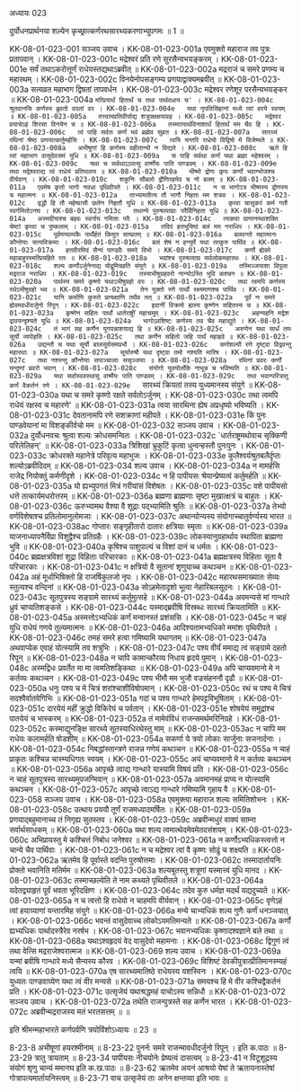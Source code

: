 अध्यायः 023

दुर्योधनप्रार्थनया शल्येन कृच्छ्रात्कर्णरथसारथ्यकरणाभ्युपगमः ॥ 1 ॥

KK-08-01-023-001	सञ्जय उवाच ।
KK-08-01-023-001a	एवमुक्तो महाराज तव पुत्रः प्रतापवान् ।
KK-08-01-023-001c	मद्रेश्वरं प्रति रणे सुरसैन्यभयङ्करम् ।
KK-08-01-023-001e	सर्वं तथाऽकरोत्तूर्णं राधेयस्तद्यथाऽब्रवीत् ॥
KK-08-01-023-002a	मद्रराजं च समरे प्रणम्य च महारथम् ।
KK-08-01-023-002c	विनयेनोपसङ्गम्य प्रणयाद्वाक्यमब्रवीत् ॥
KK-08-01-023-003a	सत्यव्रत महाभाग द्विषतां तापवर्धन ।
KK-08-01-023-003c	मद्रेश्वर रणेशूर परसैन्यभयङ्कर ॥
KK-08-01-023-004a	`मत्प्रियार्थं हितार्थं च तथा पार्थवधाय च' ।
KK-08-01-023-004c	श्रुतवानसि कर्णस्य ब्रुवतो वदतां वर ।
KK-08-01-023-004e	यथा नृपतिसिंहानां मध्ये त्वां वरये स्वयम् ॥
KK-08-01-023-005a	तत्त्वामप्रतिवीर्याद्य शत्रुपक्षक्षयावह ।
KK-08-01-023-005c	मद्रेश्वर प्रयाचेऽहं शिरसा विनयेन च ॥
KK-08-01-023-006a	तस्मात्पार्थविनाशार्थं हितार्थं मम चैव हि ।
KK-08-01-023-006c	त्वं पाहि सर्वतः कर्णं भवं ब्रह्मेव सुव्रत ॥
KK-08-01-023-007a	सारथ्यं रथिनां श्रेष्ठ प्रणयात्कर्तुमर्हसि ।
KK-08-01-023-007c	त्वयि यन्तरि राधेयो विद्विषो मे विजेष्यते ॥
KK-08-01-023-008a	अभीषूणां हि कर्णस्य ग्रहीतान्यो न विद्यते ।
KK-08-01-023-008c	ऋते हि त्वां महाभाग वासुदेवसमं युधि ॥
KK-08-01-023-009a	स पाहि सर्वथा कर्णं यथा ब्रह्मा महेश्वरम् ।
KK-08-01-023-009c	यथा च सर्वथाऽऽपत्सु वार्ष्णेयः पाति पाण्डवम् ।
KK-08-01-023-009e	तथा मद्रेश्वराद्य त्वं राधेयं प्रतिपालय ॥
KK-08-01-023-010a	भीष्मो द्रोणः कृपः कर्णो भवान्भोजश्च वीर्यवान् ।
KK-08-01-023-010c	शकुनिः सौबलो द्रौणिरहमेव च नो बलम् ॥
KK-08-01-023-011a	एवमेष कृतो भागो नवधा पृथिवीपते ।
KK-08-01-023-011c	न च भागोऽत्र भीष्मस्य द्रोणस्य च महात्मनः ॥
KK-08-01-023-012a	ताभ्यामतीत्य तौ भागौ निहता मम शत्रवः ।
KK-08-01-023-012c	वृद्धौ हि तौ महेष्वासौ छलेन निहतौ युधि ॥
KK-08-01-023-013a	कृत्वा चासुकरं कर्म गतौ स्वर्गमितोऽनघ ।
KK-08-01-023-013c	तथान्ये पुरुषव्याघ्राः परैर्विनिहता युधि ॥
KK-08-01-023-014a	अस्मदीयाश्च बहवः स्वर्गाय गमिताः परैः ।
KK-08-01-023-014c	त्यक्त्वा प्राणानय्थाशक्ति चेष्टां कृत्वा च पुष्कलाम् ।
KK-08-01-023-015a	तदिदं हतभूयिष्ठं बलं मम नराधिप ।
KK-08-01-023-015c	पूर्वमप्यल्पकैः पार्थैर्हतं किमुत साम्प्रतम् ॥
KK-08-01-023-016a	बलवन्तो महात्मानः कौन्तेयाः सत्यविक्रमाः ।
KK-08-01-023-016c	बलं शेषं न हन्युर्मे यथा तत्कुरु पार्थिव ॥
KK-08-01-023-017a	हतवीरमिदं सैन्यं पाण्डवैः समरे विभो ।
KK-08-01-023-017c	कर्णो ह्येको महाबाहुरस्मत्प्रियहिते रतः ॥
KK-08-01-023-018a	भवांश्च पुरुषव्याघ्र सर्वलोकमहारथः ।
KK-08-01-023-018c	शल्य कर्णोऽर्जुनेनाद्य योद्वुमिच्छति संयुगे ॥
KK-08-01-023-019a	तस्मिञ्जयाशा विपुला मद्रराज नराधिप ।
KK-08-01-023-019c	तस्याभीषुग्रहवरो नान्योऽस्ति भुवि कश्चन ॥
KK-08-01-023-020a	पार्थस्य समरे कृष्णो यथाऽभीषुग्रहो वरः ।
KK-08-01-023-020c	तथा त्वमपि कर्णस्य रथेऽभीषुग्रहो भव ॥
KK-08-01-023-021a	तेन युक्तो रणे पार्थो रक्ष्यमाणश्च पार्थिव ।
KK-08-01-023-021c	यानि कर्माणि कुरुते प्रत्यक्षाणि तथैव तत् ॥
KK-08-01-023-022a	पूर्वं नः समरे ह्येवमवधीदर्जुनो रिपून् ।
KK-08-01-023-022c	इदानीं विक्रमो ह्यस्य कृष्णेन सहितस्य च ॥
KK-08-01-023-023a	कृष्णेन सहितः पार्थो धार्तराष्ट्रीं महाचमूम् ।
KK-08-01-023-023c	अहन्यहनि मद्रेश द्रावयन्दृश्यते युधि ॥
KK-08-01-023-024a	भागोऽवशिष्टः कर्णस्य तव चैव महाद्युते ।
KK-08-01-023-024c	तं भागं सह कर्णेन युगपन्नाशयाद्य हि ॥
KK-08-01-023-025c	अरुणेन यथा सार्धं तमः सूर्यो व्यपोहति ।
KK-08-01-023-025c	तथा कर्णेन सहितो जहि पार्थं महाहवे ॥
KK-08-01-023-026a	उद्यन्तौ च यथा सूर्यौ बालसूर्यसमप्रभौ ।
KK-08-01-023-026c	कर्णशल्यौ रणे दृष्ट्वा विद्रवन्तु महारथाः ॥
KK-08-01-023-027a	सूर्यारुषौ यथा दृष्ट्वा तमो नश्यति मारिष ।
KK-08-01-023-027c	तथा नश्यन्तु कौन्तेयाः सपाञ्चालाः ससृञ्जयाः ॥
KK-08-01-023-028a	रथिनां प्रवरः कर्णो यन्तॄणां प्रवरो भवान् ।
KK-08-01-023-028c	संयोगो युवयोर्लोके नाभून्न च भविष्यति ॥
KK-08-01-023-029a	यथा सर्वास्ववस्थासु वार्ष्मेयः पाति पाण्डवम् ।
KK-08-01-023-029c	तथा भवान्परित्रातु कर्णं वैकर्तनं रणे ।
KK-08-01-023-029e	`सारथ्यं क्रियतां तस्य युध्यमानस्य संयुगे ॥
KK-08-01-023-030a	यथा च समरे कृष्णो रक्षते सर्वतोऽर्जुनम् ।
KK-08-01-023-030c	तथा त्वमपि राधेयं रक्षस्व च महारणे' ॥
KK-08-01-023-031a	त्वया सारथिना ह्येष अप्रधृष्यो भविष्यति ।
KK-08-01-023-031c	देवतानामपि रणे सशक्राणां महीपते ।
KK-08-01-023-031e	किं पुनः पाण्डवेयानां मा विशङ्कीर्वचो मम ॥
KK-08-01-023-032	सञ्जय उवाच ।
KK-08-01-023-032a	दुर्योधनवचः श्रुत्वा शल्यः क्रोधसमन्वितः ।
KK-08-01-023-032c	`धार्तराष्ट्रमथोवाच सृक्किणी परिलेलिहन्' ॥
KK-08-01-023-033a	त्रिशिखां भ्रुकुटिं कृत्वा धुन्वन्हस्तौ पुनःपुनः ।
KK-08-01-023-033c	क्रोधरक्ते महानेत्रे परिवृत्य महाभुजः ।
KK-08-01-023-033e	कुलैश्वर्यश्रुतबलैर्दृप्तः शल्योऽब्रवीदिदम् ॥
KK-08-01-023-034	शल्य उवाच ।
KK-08-01-023-034a	न मामर्हसि राजेद्र नियोक्तुं कर्मणीदृशे ।
KK-08-01-023-034c	न हि पापीयसः श्रेयान्प्रेष्यत्वं कर्तुमर्हति ॥
KK-08-01-023-035a	यो ह्यभ्युपगतं मित्रं गरीयांसं विशेषतः ।
KK-08-01-023-035c	वशे पापीयसो धत्ते तत्कार्यमधरोत्तरम् ॥
KK-08-01-023-036a	ब्रह्मणा ब्राह्मणाः सृष्टा मुखात्क्षत्रं च बाहुतः ।
KK-08-01-023-036c	ऊरुभ्यामथ वैश्या वै शूद्राः पद्भ्यामिति श्रुतिः ॥
KK-08-01-023-037a	तेभ्यो वर्णविशेषाश्च प्रतिलोमानुलोमजाः ।
KK-08-01-023-037c	अथान्योन्यस्य संयोगाच्चातुर्वर्ण्यस्य भारत ॥
KK-08-01-023-038ac	गोप्तारः सङ्गृहीतारो दातारः क्षत्रियाः स्मृताः ॥
KK-08-01-023-039a	याजनाध्यापनैर्विप्रा विशुद्वैश्च प्रतिग्रहैः ।
KK-08-01-023-039c	लोकस्यानुग्रहार्थाय स्थापिता ब्राह्मणा भुवि ॥
KK-08-01-023-040a	कृषिश्च पाशुपाल्यं च विशां दानं च धर्मतः ।
KK-08-01-023-040c	ब्रह्मक्षत्रविशां शूद्रा विहिताः परिचारकाः ॥
KK-08-01-023-041a	ब्रह्मक्षत्रस्य विहिताः सूता वै परिचारकाः ।
KK-08-01-023-041c	न क्षत्रियो वै सूतानां शृणुयाच्च कथञ्चन ॥
KK-08-01-023-042a	अहं मूर्धाभिषिक्तो हि राजर्षिकुलजो नृपः ।
KK-08-01-023-042c	महारथसमाख्यातः सेव्यः स्तुत्यश्च वन्दिनां ॥
KK-08-01-023-043a	सोऽहमेतादृशो भूत्वा नेहारिबलसूदनः ।
KK-08-01-023-043c	सूतपुत्रस्य सङ्ग्रामे सारथ्यं कर्तुमुत्सहे ॥
KK-08-01-023-044a	अवमन्यसे मां गान्धारे ध्रुवं चाप्यतिशङ्कसे ।
KK-08-01-023-044c	यस्माद्ब्रवीषि विस्रब्धः सारथ्यं क्रियतामिति ॥
KK-08-01-023-045a	अस्मत्तोऽभ्यधिकं कर्णं मन्वानस्तं प्रशंससि ।
KK-08-01-023-045c	न चाहं युधि राधेयं गणये तुल्यमात्मनः ॥
KK-08-01-023-046a	आदिश्यतामभ्यधिको ममांशः पृथिवीपते ।
KK-08-01-023-046c	तमहं समरे हत्वा गमिष्यामि यथागतम् ॥
KK-08-01-023-047a	अथवाप्येक एवाहं योत्स्यामि तव शत्रुभिः ।
KK-08-01-023-047c	पश्य वीर्यं ममाद्य त्वं सङ्ग्रामे दहतो रिपून् ॥
KK-08-01-023-048a	न चापि कामान्कौरव्य निधाय हृदये पुमान् ।
KK-08-01-023-048c	अस्मद्विधः प्रवर्तेत मा मा त्वमतिशङ्किथाः ॥
KK-08-01-023-049a	अपि चाप्यवमानो मे न कर्तव्यः कथञ्चन ।
KK-08-01-023-049c	पश्य भीमौ मम भुजौ वज्रसंहननौ दृढौ ॥
KK-08-01-023-050a	धनुः पश्य च मे चित्रं शरांश्चाशीविषोपमान् ।
KK-08-01-023-050c	रथं च पश्य मे चित्रं सदश्वैर्वातवेगिभिः ॥
KK-08-01-023-051a	गदां च पश्य गान्धारे हेमपट्टविभूषिताम् ।
KK-08-01-023-051c	दारयेयं महीं क्रुद्धो विकिरेयं च पर्वतान् ।
KK-08-01-023-051e	शोषयेयं समुद्रांश्च पातयेयं च भास्करम् ॥
KK-08-01-023-052a	तं मामेवंविधं राजन्समर्थमरिनिग्रहे ।
KK-08-01-023-052c	कस्माद्युनङ्क्षि सारथ्ये सूतस्याधिरथेस्तु माम् ॥
KK-08-01-023-053ac	न चापि मम राधेयः कलामर्हति षोडशीम् ॥
KK-08-01-023-054a	सकर्णा ये त्रयो लोकाः सार्जुनाः सजनार्दनाः ।
KK-08-01-023-054c	निबद्धांस्तान्त्रणे राजन्न गणेयं कथञ्चन ॥
KK-08-01-023-055a	न चाहं प्राकृतः कश्चिन्न चास्म्यधिगतः स्वयम् ।
KK-08-01-023-055c	अयं चाप्यवमानो मे न कर्तव्यः कथञ्चन ॥
KK-08-01-023-056a	आपृच्छे त्वाद्य गान्धारे यास्यामि विषयं प्रति ।
KK-08-01-023-056c	न चाहं सूतपुत्रस्य सारथ्यमुपजग्मिवान् ॥
KK-08-01-023-057a	अवमानमहं प्राप्य न योत्स्यामि कथञ्चन ।
KK-08-01-023-057c	आपृच्छे त्वाऽद्य गान्धारे गमिष्यामि गृहाय वै ॥
KK-08-01-023-058	सञ्जय उवाच ।
KK-08-01-023-058a	एवमुक्त्वा महाराज शल्यः समितिशोभनः ।
KK-08-01-023-058c	उत्थाय प्रययौ तूर्णं राजमध्यादमर्षितः ॥
KK-08-01-023-059a	प्रणयाद्बहुमानाच्च तं निगृह्य सुतस्तव ।
KK-08-01-023-059c	अब्रवीन्मधुरं वाक्यं साम्ना सर्वार्थसाधकम् ॥
KK-08-01-023-060a	यथा शल्य त्वमात्थेदमेवमेतदसंशयम् ।
KK-08-01-023-060c	अभिप्रायस्तु मे कश्चित्तं निबोध जनेश्वर ॥
KK-08-01-023-061a	न कर्णोऽभ्यधिकस्त्वत्तो न चान्ये चैव पार्थिवाः ।
KK-08-01-023-061c	न च मद्रेश्वर त्वां वै कृष्णः सोढुं च शक्ष्यति ॥
KK-08-01-023-062a	ऋतमेव हि पूर्वास्ते वदन्ति पुरुषोत्तमाः ।
KK-08-01-023-062c	तस्मादार्तायनिः प्रोक्तो भवानिति मतिर्मम ॥
KK-08-01-023-063a	शल्यबूतस्तु शत्रूणां यस्मात्त्वं युधि मानद ।
KK-08-01-023-063c	तस्माच्छल्येति ते नाम कथ्यते पृथिवीतले ॥
KK-08-01-023-064a	यदेतद्व्याहृतं पूर्वं भवता भूरिदक्षिण ।
KK-08-01-023-064c	तदेव कुरु धर्मज्ञ मदर्थं यद्यदुच्यते ॥
KK-08-01-023-065a	न च त्वत्तो हि राधेयो न चाहमपि वीर्यवान् ।
KK-08-01-023-065c	वृणेऽहं त्वां हयाग्र्याणां यन्तारमिह संयुगे ॥
KK-08-01-023-066a	मन्ये चाभ्यधिकं शल्य गुणैः कर्णं धनञ्जयात् ।
KK-08-01-023-066c	भवन्तं वासुदेवाच्च लोकोऽयमतिमन्यते ॥
KK-08-01-023-067a	कर्णो ह्यभ्यधिकः पार्थादस्त्रैरेव नरर्षभ ।
KK-08-01-023-067c	भवानभ्यधिकः कृष्णादश्वज्ञाने बले तथा ॥
KK-08-01-023-068a	यथाऽश्वहृदयं वेद वासुदेवो महामनाः ।
KK-08-01-023-068c	द्विगुणं त्वं तथा वेत्सि मद्रराजेश्वरात्मज ॥
KK-08-01-023-069	शल्य उवाच ।
KK-08-01-023-069a	यन्मां ब्रवीषि गान्धारे मध्ये सैन्यस्य कौरव ।
KK-08-01-023-069c	विशिष्टं देवकीपुत्रात्प्रीतिमानस्म्यहं त्वयि ॥
KK-08-01-023-070a	एष सारथ्यमातिष्ठे राधेयस्य यशस्विनः ।
KK-08-01-023-070c	युध्यतः पाण्डवाग्र्येण यथा त्वं वीर मन्यसे ॥
KK-08-01-023-071a	समयश्च हि मे वीर कश्चिद्वैकर्तनं प्रति ।
KK-08-01-023-071c	उत्सृजेयं यथाश्रद्धमहं वाचोऽस्य सन्निधौ ॥
KK-08-01-023-072	सञ्जय उवाच ।
KK-08-01-023-072a	तथेति राजन्पुत्रस्ते सह कर्णेन भारत ।
KK-08-01-023-072c	अब्रवीन्मद्रराजस्य मतं भरतसत्तम् ॥ ॥

इति श्रीमन्महाभारते कर्णपर्वणि त्रयोविंशोऽध्यायः ॥ 23 ॥

8-23-8 अभीषूणां हयरश्मीनाम् ॥ 8-23-22 पुनर्नः समरे राजन्मावधीदर्जुनो रिपून् । इति क.पाठः ॥ 8-23-29 त्रातु त्रायताम् ॥ 8-23-34 पापीयसः नीचयोनेः प्रेष्यत्वं दासत्वम् ॥ 8-23-41 न विटूशूद्रस्य संयोगं शृणु चान्यं ममानघ इति क.ख.पाठः ॥ 8-23-62 ऋतमेव अयनं आश्रयो येषां ते ऋतायनास्तेषां गोत्रापत्यमार्तायनिस्त्वम् ॥ 8-23-71 वाच उत्सृजेयं ताः अनेन क्षन्तव्या इति भावः ॥
